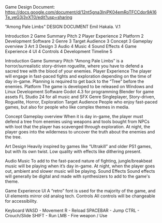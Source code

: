 Game Design Document: https://docs.google.com/document/d/12nt5gna3lnjPK04emRoTFCCdor9A16Te_yeG3j3vXT0/edit?usp=sharing

 “Among Pale Limbs”
DESIGN DOCUMENT
Emil Hakala. V.1


Introduction	2
Game Summary Pitch	2
Player Experience	2
Platform	2
Development Software	2
Genre	3
Target Audience	3
Concept	3
Gameplay overview	3
Art	3
Design	3
Audio	4
Music	4
Sound Effects	4
Game Experience	4
UI	4
Controls	4
Development Timeline	5



Introduction
Game Summary Pitch
	“Among Pale Limbs” is a horror/surrealistic story-driven roguelite, where you have to defend a sacred tree with the blood of your enemies.
Player Experience
The player will engage in fast-paced fights and exploration depending on the time of day in-game. Planning is required to get back to the “Tree” before the enemies.
Platform
The game is developed to be released on Windows and Linux
Development Software
Godot 4.3 for programming
Blender for game assets
FL Studio 24 for all music and SFX
Genre
Singleplayer, Story-driven, Roguelite, Horror, Exploration
Target Audience
People who enjoy fast-paced games, but also for people who like complex themes in media.



Concept
Gameplay overview
When it is day in-game, the player must defend a tree from enemies using weapons and tools bought from NPCs with loot that the player has scavenged through exploration. At night, the player goes into the wilderness to uncover the truth about the enemies and the tree.

Art
Design
Heavily inspired by games like “Ultrakill” and older PS1 games, but with its own twist. Low quality with effects like dithering present. 


Audio
Music
To add to the fast-paced nature of fighting, jungle/breakbeat music will be playing when it’s day in-game. At night, when the player goes out, ambient and slower music will be playing.
Sound Effects
Sound effects will generally be digital and made with synthesizers to add to the game's theme. 


Game Experience
UI
A “retro” font is used for the majority of the game, and UI elements mirror old analog tech.
Controls
All controls will be changeable for accessibility.

Keyboard
WASD - Movement
R - Reload
SPACEBAR - Jump
CTRL - Crouch/Slide
SHIFT - Run
LMB - Fire weapon / Use
